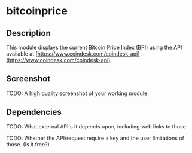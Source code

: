 # bitcoinprice

## Description

This module displays the current Bitcoin Price Index (BPI) using the API available at [https://www.coindesk.com/coindesk-api](https://www.coindesk.com/coindesk-api).

## Screenshot

TODO: A high quality screenshot of your working module

## Dependencies

TODO: What external API's it depends upon, including web links to those

TODO: Whether the API/request require a key and the user limitations of those. (Is it free?)

